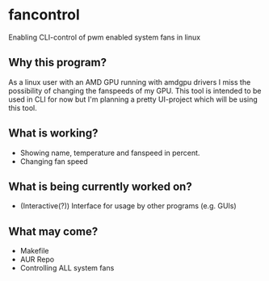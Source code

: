 # fancontrol
Enabling CLI-control of pwm enabled system fans in linux

## Why this program?
As a linux user with an AMD GPU running with amdgpu drivers I miss the possibility of changing the fanspeeds of my GPU.
This tool is intended to be used in CLI for now but I'm planning a pretty UI-project which will be using this tool.

## What is working?
- Showing name, temperature and fanspeed in percent.
- Changing fan speed

## What is being currently worked on?
- (Interactive(?)) Interface for usage by other programs (e.g. GUIs)

## What may come?
- Makefile
- AUR Repo
- Controlling ALL system fans
